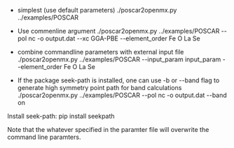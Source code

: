 - simplest (use default parameters)
./poscar2openmx.py  ../examples/POSCAR 

- Use commenline argument
./poscar2openmx.py  ../examples/POSCAR --pol nc -o output.dat --xc GGA-PBE --element_order Fe O La Se

- combine commandline parameters with external input file 
./poscar2openmx.py  ../examples/POSCAR --input_param input_param  --element_order Fe O La Se

- If the package seek-path is installed, one can use -b or --band flag to generate high symmetry point path for band calculations
./poscar2openmx.py  ../examples/POSCAR --pol nc -o output.dat --band on

Install seek-path:
pip install seekpath

Note that the whatever specified in the paramter file will overwrite the command line paramters. 
